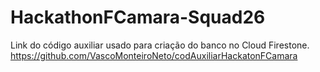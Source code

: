 # HackathonFCamara-Squad26


Link do código auxiliar usado para criação do banco no Cloud Firestone.
https://github.com/VascoMonteiroNeto/codAuxiliarHackatonFCamara
